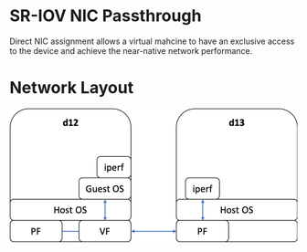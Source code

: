 # SR-IOV NIC Passthrough
Direct NIC assignment allows a virtual mahcine to have an exclusive access to the device and achieve the near-native network performance.

# Network Layout
![iperf](iperf.png)
